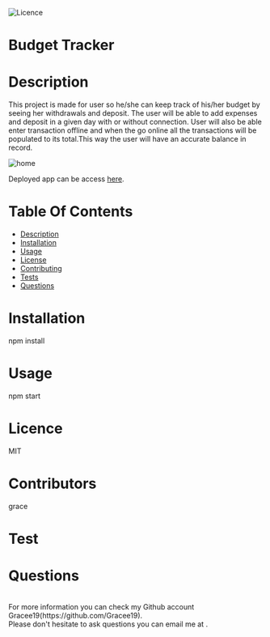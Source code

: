 ![Licence](https://img.shields.io/badge/LICENSEMIT-skyblue)
# Budget Tracker
# Description
This project is made for user so he/she can keep track of his/her budget by seeing her withdrawals and deposit. The user will be able to add expenses and deposit in a given day with or without connection. User will also be able enter transaction offline and when the go online all the transactions will be populated to its total.This way the user will have an accurate balance in record.

![home](./assets/images/home.png)

Deployed app can be access [here]().
# Table Of Contents
  * [Description](#description)
  * [Installation](#installation)
  * [Usage](#usage)
  * [License](#license)
  * [Contributing](#contributing)
  * [Tests](#tests)
  * [Questions](#questions)
# Installation
npm install
# Usage
npm start
# Licence 
MIT
# Contributors
grace
# Test 

# Questions 
<br>
For more information you can check my Github account Gracee19(https://github.com/Gracee19).<br>
Please don't hesitate to ask questions you can email me at .
